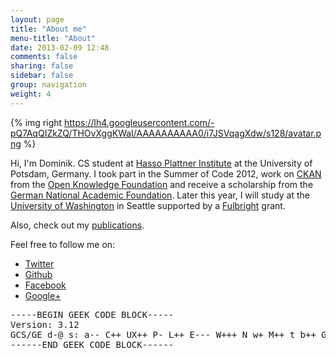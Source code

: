```yaml
---
layout: page
title: "About me"
menu-title: "About"
date: 2013-02-09 12:48
comments: false
sharing: false
sidebar: false
group: navigation
weight: 4
---
```


{% img right https://lh4.googleusercontent.com/-pQ7AqQIZkZQ/THOvXggKWaI/AAAAAAAAAA0/i7JSVqagXdw/s128/avatar.png %}

Hi, I'm Dominik. CS student at [Hasso Plattner Institute](http://www.hpi.uni-potsdam.de) at the University of Potsdam, Germany. I took part in the Summer of Code 2012, work on [CKAN](http://www.ckan.org) from the [Open Knowledge Foundation](http://www.okfn.org) and receive a scholarship from the [German National Academic Foundation](http://www.studienstiftung.de/). Later this year, I will study at the [University of Washington](https://www.washington.edu/) in Seattle supported by a [Fulbright](https://en.wikipedia.org/wiki/Fulbright_Program) grant.

Also, check out my [publications](/about/publications).

<span class="clearfix"></span>

Feel free to follow me on:

* <i class="icon-twitter icon-large"></i> [Twitter](https://twitter.com/doobly_doo)
* <i class="icon-github icon-large"></i> [Github](https://github.com/domoritz)
* <i class="icon-facebook icon-large"></i> [Facebook](https://www.facebook.com/moritz.dominik)
* <i class="icon-google-plus-sign icon-large"></i> [Google+](https://plus.google.com/110111947282446666823)

<pre>
-----BEGIN GEEK CODE BLOCK-----
Version: 3.12
GCS/GE d-@ s: a-- C++ UX++ P- L++ E--- W+++ N w+ M++ t b++ G- e>+++ tv- h*
------END GEEK CODE BLOCK------
</pre>
